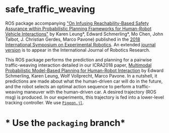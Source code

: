 # safe_traffic_weaving

ROS package accompanying ["On Infusing Reachability-Based Safety Assurance within Probabilistic Planning Frameworks for Human-Robot Vehicle Interactions"](http://asl.stanford.edu/wp-content/papercite-data/pdf/Leung.Schmerling.Chen.ea.ISER18.pdf) by Karen Leung\*, Edward Schmerling\*, Mo Chen, John Talbot, J. Christian Gerdes, Marco Pavone) published in the [2018 International Symposium on Experimental Robotics](http://www.iser2018.org/). An extended [journal version](http://asl.stanford.edu/wp-content/papercite-data/pdf/Leung.Schmerling.ea.IJRR19.pdf) is to appear in the International Journal of Robotics Research. 

This ROS package performs the prediction and planning for a pairwise traffic-weaving interaction detailed in our ICRA2018 paper, [Multimodal Probabilistic Model-Based Planning for Human-Robot Interaction](http://asl.stanford.edu/wp-content/papercite-data/pdf/Schmerling.Leung.Vollprecht.Pavone.ICRA18.pdf) by Edward Schmerling, Karen Leung, Wolf Vollprecht, Marco Pavone. In a nutshell, it predictions are made about what the human-driven car will do in the future, and the robot selects an optimal action sequence to perform a traffic-weaving maneuver with the human-driven car. A desired trajectory (ROS msg) is produced. In our experiments, this trajectory is fed into a lower-level tracking controller. We use [`Pigeon.jl`](https://github.com/StanfordASL/Pigeon.jl).


# * Use the `packaging` branch*